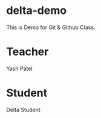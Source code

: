 # delta-demo
This is Demo for Git &amp; Github Class.

# Teacher
Yash Patel

# Student 
Delta Student